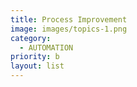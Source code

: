 ```yaml
---
title: Process Improvement
image: images/topics-1.png
category:
  - AUTOMATION
priority: b
layout: list
---
```


